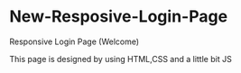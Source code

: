 # New-Resposive-Login-Page
Responsive Login Page (Welcome)

This page is designed by using HTML,CSS and a little bit JS
